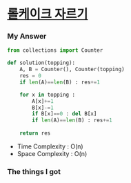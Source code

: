 # [롤케이크 자르기](https://school.programmers.co.kr/learn/courses/30/lessons/132265?language=python3)



### My Answer

```python
from collections import Counter

def solution(topping):
    A, B = Counter(), Counter(topping)
    res = 0
    if len(A)==len(B) : res+=1

    for x in topping : 
        A[x]+=1
        B[x]-=1
        if B[x]==0 : del B[x]
        if len(A)==len(B) : res+=1 
        
    return res
```

* Time Complexity : O(n)
* Space Complexity : O(n)



### The things I got

